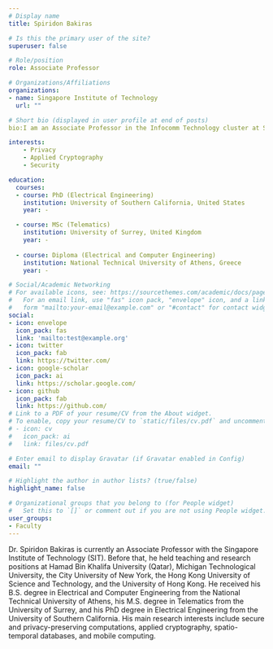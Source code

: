 ```yaml
---
# Display name
title: Spiridon Bakiras

# Is this the primary user of the site?
superuser: false

# Role/position
role: Associate Professor

# Organizations/Affiliations
organizations:
- name: Singapore Institute of Technology
  url: ""

# Short bio (displayed in user profile at end of posts)
bio:I am an Associate Professor in the Infocomm Technology cluster at Singapore Institute of Technology. Before that, I held teaching and research positions at Hamad Bin Khalifa University (Qatar), Michigan Technological University, the City University of New York, the Hong Kong University of Science and Technology, and the University of Hong Kong. I received my B.S. degree in Electrical and Computer Engineering from the National Technical University of Athens, my M.S. degree in Telematics from the University of Surrey, and my PhD degree in Electrical Engineering from the University of Southern California. My main research interests include secure and privacy-preserving computations, applied cryptography, spatio-temporal databases, and mobile computing.

interests:
    - Privacy
    - Applied Cryptography
    - Security

education:
  courses:
  - course: PhD (Electrical Engineering)
    institution: University of Southern California, United States
    year: -

  - course: MSc (Telematics)
    institution: University of Surrey, United Kingdom
    year: - 
    
  - course: Diploma (Electrical and Computer Engineering)
    institution: National Technical University of Athens, Greece
    year: - 

# Social/Academic Networking
# For available icons, see: https://sourcethemes.com/academic/docs/page-builder/#icons
#   For an email link, use "fas" icon pack, "envelope" icon, and a link in the
#   form "mailto:your-email@example.com" or "#contact" for contact widget.
social:
- icon: envelope
  icon_pack: fas
  link: 'mailto:test@example.org'
- icon: twitter
  icon_pack: fab
  link: https://twitter.com/
- icon: google-scholar
  icon_pack: ai
  link: https://scholar.google.com/
- icon: github
  icon_pack: fab
  link: https://github.com/
# Link to a PDF of your resume/CV from the About widget.
# To enable, copy your resume/CV to `static/files/cv.pdf` and uncomment the lines below.
# - icon: cv
#   icon_pack: ai
#   link: files/cv.pdf

# Enter email to display Gravatar (if Gravatar enabled in Config)
email: ""

# Highlight the author in author lists? (true/false)
highlight_name: false

# Organizational groups that you belong to (for People widget)
#   Set this to `[]` or comment out if you are not using People widget.
user_groups:
- Faculty
---
```


Dr. Spiridon Bakiras is currently an Associate Professor with the Singapore Institute of Technology (SIT). Before that, he held teaching and research positions at Hamad Bin Khalifa University (Qatar), Michigan Technological University, the City University of New York, the Hong Kong University of Science and Technology, and the University of Hong Kong. He received his B.S. degree in Electrical and Computer Engineering from the National Technical University of Athens, his M.S. degree in Telematics from the University of Surrey, and his PhD degree in Electrical Engineering from the University of Southern California. His main research interests include secure and privacy-preserving computations, applied cryptography, spatio-temporal databases, and mobile computing.
